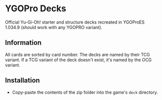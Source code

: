 # YGOPro Decks
Official Yu-Gi-Oh! starter and structure decks recreated in YGOProES 1.034.9 (should work with any YGOPRO variant).

## Information
All cards are sorted by card number.
The decks are named by their TCG variant.
If a TCG variant of the deck doesn't exist, it's named by the OCG variant.

## Installation
- Copy-paste the contents of the zip folder into the game's ```deck``` directory.
